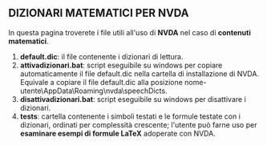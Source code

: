 ## DIZIONARI MATEMATICI PER NVDA

In questa pagina troverete i file utili all'uso di **NVDA** nel caso di **contenuti matematici**.

1. **default.dic**: il file contenente i dizionari di lettura.
2. **attivadizionari.bat**: script eseguibile su windows per copiare automaticamente il file default.dic nella cartella di installazione di NVDA. Equivale a copiare il file default.dic alla posizione nome-utente\AppData\Roaming\nvda\speechDicts.
3. **disattivadizionari.bat**: script eseguibile su windows per disattivare i dizionari.
4. **tests**: cartella contenente i simboli testati e le formule testate con i dizionari, ordinati per complessità crescente; l'utente può farne uso per **esaminare esempi di formule LaTeX** adoperate con NVDA.


